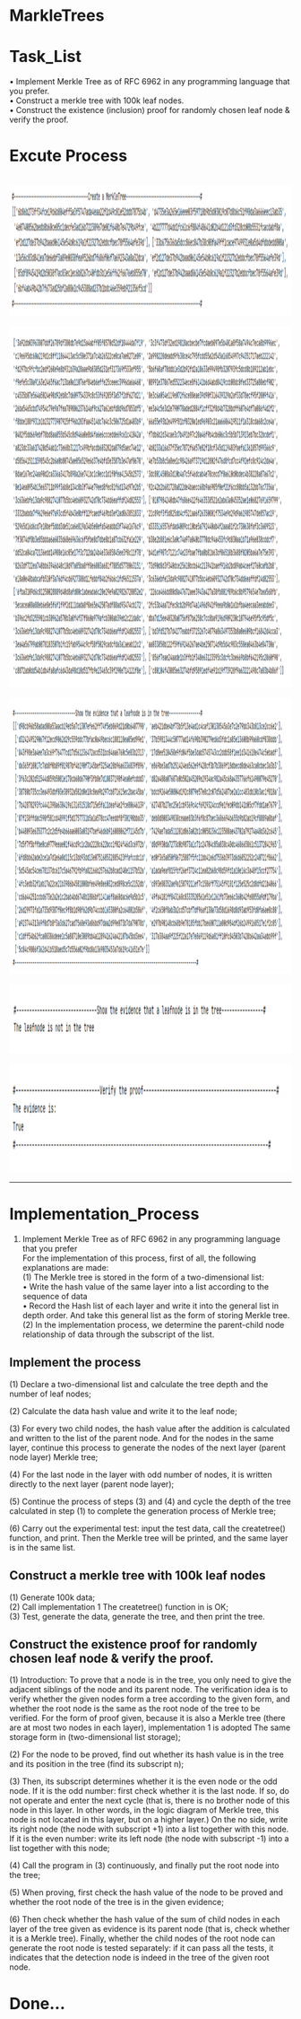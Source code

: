 # MarkleTrees

# Task_List
• Implement Merkle Tree as of RFC 6962 in any programming language that you prefer.  
• Construct a merkle tree with 100k leaf nodes.  
• Construct the existence (inclusion) proof for randomly chosen leaf node & verify the proof.  
# Excute Process

<br>
<center>
<img src="CreateMerkelTree.png" width="1462" height="232">
</center>

<br>
<center>
<img src="NextCreatMarkelTree.png" width="1279" height="643">
</center>

<br>
<center>
<img src="Evidence.png" width="1284" height="490">
</center>

<br>
<center>
<img src="EvidenceTwoP.png" width="1271" height="123">
</center>

<br>
<center>
<img src="Verify.png" width="1274" height="192">
</center>

---

# Implementation_Process
1. Implement Merkle Tree as of RFC 6962 in any programming language that you prefer  
For the implementation of this process, first of all, the following explanations are made:  
(1) The Merkle tree is stored in the form of a two-dimensional list:  
• Write the hash value of the same layer into a list according to the sequence of data  
• Record the Hash list of each layer and write it into the general list in depth order. And take this general list as the form of storing Merkle tree.  
(2) In the implementation process, we determine the parent-child node relationship of data through the subscript of the list.  

## Implement the process
(1) Declare a two-dimensional list and calculate the tree depth and the number of leaf nodes;  
  
(2) Calculate the data hash value and write it to the leaf node;  
  
(3) For every two child nodes, the hash value after the addition is calculated and written to the list of the parent node. And for the nodes in the same layer, continue this process to generate the nodes of the next layer (parent node layer) Merkle tree;  
  
(4) For the last node in the layer with odd number of nodes, it is written directly to the next layer (parent node layer);  
  
(5) Continue the process of steps (3) and (4) and cycle the depth of the tree calculated in step (1) to complete the generation process of Merkle tree;  
  
(6) Carry out the experimental test: input the test data, call the createtree() function, and print. Then the Merkle tree will be printed, and the same layer is in the same list.  

## Construct a merkle tree with 100k leaf nodes
(1) Generate 100k data;  
(2) Call implementation 1 The createtree() function in is OK;  
(3) Test, generate the data, generate the tree, and then print the tree.  

## Construct the existence proof for randomly chosen leaf node & verify the proof.
(1) Introduction: To prove that a node is in the tree, you only need to give the adjacent siblings of the node and its parent node. The verification idea is to verify whether the given nodes form a tree according to the given form, and whether the root node is the same as the root node of the tree to be verified. For the form of proof given, because it is also a Merkle tree (there are at most two nodes in each layer), implementation 1 is adopted The same storage form in (two-dimensional list storage);  
  
(2) For the node to be proved, find out whether its hash value is in the tree and its position in the tree (find its subscript n);  
  
(3) Then, its subscript determines whether it is the even node or the odd node. If it is the odd number: first check whether it is the last node. If so, do not operate and enter the next cycle (that is, there is no brother node of this node in this layer. In other words, in the logic diagram of Merkle tree, this node is not located in this layer, but on a higher layer.) On the no side, write its right node (the node with subscript +1) into a list together with this node. If it is the even number: write its left node (the node with subscript -1) into a list together with this node;  
  
(4) Call the program in (3) continuously, and finally put the root node into the tree;  
  
(5) When proving, first check the hash value of the node to be proved and whether the root node of the tree is in the given evidence;  
  
(6) Then check whether the hash value of the sum of child nodes in each layer of the tree given as evidence is its parent node (that is, check whether it is a Merkle tree). Finally, whether the child nodes of the root node can generate the root node is tested separately: if it can pass all the tests, it indicates that the detection node is indeed in the tree of the given root node.  

# Done...
